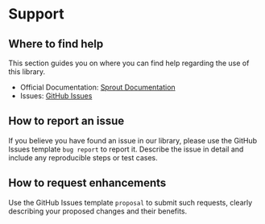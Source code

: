 # Support

## Where to find help

This section guides you on where you can find help regarding the use of this library.

- Official Documentation: [Sprout Documentation](https://docs.atom.codes/sprout)
- Issues: [GitHub Issues](https://github.com/go-sprout/sprout/issues)

## How to report an issue

If you believe you have found an issue in our library, please use the GitHub Issues template `bug report` to report it. Describe the issue in detail and include any reproducible steps or test cases.

## How to request enhancements

Use the GitHub Issues template `proposal` to submit such requests, clearly describing your proposed changes and their benefits.
